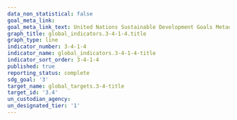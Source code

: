 ```yaml
---
data_non_statistical: false
goal_meta_link: 
goal_meta_link_text: United Nations Sustainable Development Goals Metadata
graph_title: global_indicators.3-4-1-4.title
graph_type: line
indicator_number: 3-4-1-4
indicator_name: global_indicators.3-4-1-4-title
indicator_sort_order: 3-4-1-4
published: true
reporting_status: complete
sdg_goal: '3'
target_name: global_targets.3-4-title
target_id: '3.4'
un_custodian_agency: 
un_designated_tier: '1'
---
```

